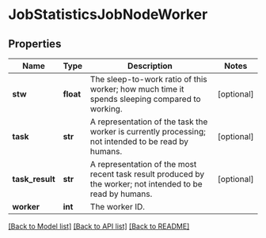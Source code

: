 # JobStatisticsJobNodeWorker

## Properties
Name | Type | Description | Notes
------------ | ------------- | ------------- | -------------
**stw** | **float** | The sleep-to-work ratio of this worker; how much time it spends sleeping compared to working. | [optional] 
**task** | **str** | A representation of the task the worker is currently processing; not intended to be read by humans. | [optional] 
**task_result** | **str** | A representation of the most recent task result produced by the worker; not intended to be read by humans. | [optional] 
**worker** | **int** | The worker ID. | 

[[Back to Model list]](../README.md#documentation-for-models) [[Back to API list]](../README.md#documentation-for-api-endpoints) [[Back to README]](../README.md)


